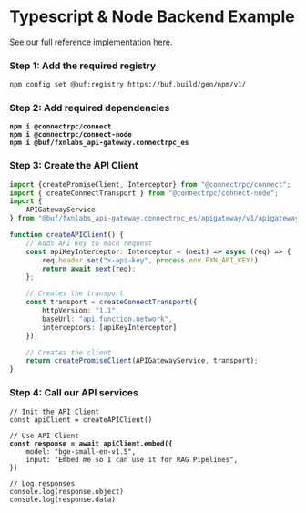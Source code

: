 # Typescript & Node Backend Example

See our full reference implementation [here](https://github.com/fxnlabs/function-nodets-api-demo).

### Step 1: Add the required registry

```sh
npm config set @buf:registry https://buf.build/gen/npm/v1/
```

### Step 2: Add required dependencies

<pre class="language-sh"><code class="lang-sh"><strong>npm i @connectrpc/connect
</strong><strong>npm i @connectrpc/connect-node
</strong><strong>npm i @buf/fxnlabs_api-gateway.connectrpc_es
</strong></code></pre>

### Step 3: Create the API Client

```typescript
import {createPromiseClient, Interceptor} from "@connectrpc/connect";
import { createConnectTransport } from "@connectrpc/connect-node";
import {
    APIGatewayService
} from "@buf/fxnlabs_api-gateway.connectrpc_es/apigateway/v1/apigateway_connect.js";

function createAPIClient() {
    // Adds API Key to each request
    const apiKeyInterceptor: Interceptor = (next) => async (req) => {
        req.header.set("x-api-key", process.env.FXN_API_KEY!)
        return await next(req);
    };

    // Creates the transport
    const transport = createConnectTransport({
        httpVersion: "1.1",
        baseUrl: "api.function.network",
        interceptors: [apiKeyInterceptor]
    });

    // Creates the client
    return createPromiseClient(APIGatewayService, transport);
}
```

### Step 4: Call our API services

<pre class="language-typescript"><code class="lang-typescript">// Init the API Client
const apiClient = createAPIClient()

// Use API Client
<strong>const response = await apiClient.embed({
</strong>    model: "bge-small-en-v1.5",
    input: "Embed me so I can use it for RAG Pipelines",
})

// Log responses
console.log(response.object)
console.log(response.data)
</code></pre>
